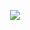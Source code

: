 <p align="center">
  <img src="https://api.boot.dev/v1/users/public/ee727853-7b6e-4b63-a6cc-bca995cd2cdc/thumbnail" >
</p>
